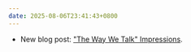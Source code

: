 ```yaml
---
date: 2025-08-06T23:41:43+0800
---
```


* New blog post: ["The Way We Talk" Impressions](/blog/posts/2025-08-06-the-way-we-talk-impressions/).
